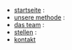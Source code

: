 * [startseite](startseite) :
* [unsere methode](unsere_methode) :
* [das team](das_team) :
* [stellen](stellen) :
* [kontakt](kontakt)

